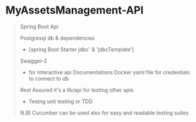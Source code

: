 # MyAssetsManagement-API

> Spring Boot Api
> 
> Postgresql db & 
> dependencies
>
>  * [spring Boot Starter jdbc' & 'jdbcTemplate']
> 
>Swagger-2 
> * for Interactive api Documentations
> Docker yaml file for credentials to connect to db
> 
> Rest Assured it's a lib/api for testing other apis
> * Testng unit testing or TDD
> 
> N.B)
> Cucumber can be used also for easy and readable testing suites